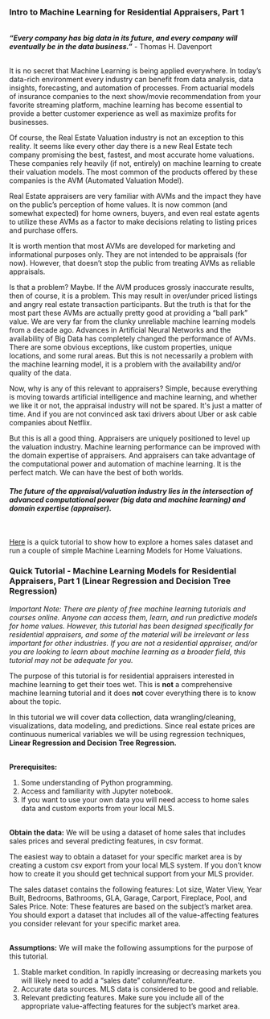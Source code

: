 ### **Intro to Machine Learning for Residential Appraisers, Part 1**
&nbsp;  
***“Every company has big data in its future, and every company will eventually be in the data business.”*** - Thomas H. Davenport 

&nbsp;  
It is no secret that Machine Learning is being applied everywhere. In today’s data-rich environment every industry can benefit from data analysis, data insights, forecasting, and automation of processes.
From actuarial models of insurance companies to the next show/movie recommendation from your favorite streaming platform, machine learning has become essential to provide a better customer experience as well as maximize profits for businesses.

Of course, the Real Estate Valuation industry is not an exception to this reality. It seems like every other day there is a new Real Estate tech company promising the best, fastest, and most accurate home valuations. These companies rely heavily (if not, entirely) on machine learning to create their valuation models. The most common of the products offered by these companies is the AVM (Automated Valuation Model).

Real Estate appraisers are very familiar with AVMs and the impact they have on the public’s perception of home values. 
It is now common (and somewhat expected) for home owners, buyers, and even real estate agents to utilize these AVMs as a factor to make decisions relating to listing prices and purchase offers.

It is worth mention that most AVMs are developed for marketing and informational purposes only. They are not intended to be appraisals (for now). However, that doesn’t stop the public from treating AVMs as reliable appraisals.

Is that a problem? Maybe. If the AVM produces grossly inaccurate results, then of course, it is a problem. This may result in over/under priced listings and angry real estate transaction participants. But the truth is that for the most part these AVMs are actually pretty good at providing a “ball park” value. We are very far from the clunky unreliable machine learning models from a decade ago. Advances in Artificial Neural Networks and the availability of Big Data has completely changed the performance of AVMs. There are some obvious exceptions, like custom properties, unique locations, and some rural areas. But this is not necessarily a problem with the machine learning model, it is a problem with the availability and/or quality of the data.

Now, why is any of this relevant to appraisers? Simple, because everything is moving towards artificial intelligence and machine learning, and whether we like it or not, the appraisal industry will not be spared. It's just a matter of time. And if you are not convinced ask taxi drivers about Uber or ask cable companies about Netflix.

But this is all a good thing. Appraisers are uniquely positioned to level up the valuation industry. Machine learning performance can be improved with the domain expertise of appraisers. And appraisers can take advantage of the computational power and automation of machine learning. It is the perfect match. We can have the best of both worlds.

#### ***The future of the appraisal/valuation industry lies in the intersection of advanced computational power (big data and machine learning) and domain expertise (appraiser).***
&nbsp;  

[Here](https://github.com/AngeloDSML/Home_Valuation_Part_1/blob/main/HomeValuationPart1.ipynb) is a quick tutorial to show how to explore a homes sales dataset and run a couple of simple Machine Learning Models for Home Valuations.



### Quick Tutorial - Machine Learning Models for Residential Appraisers, Part 1 (Linear Regression and Decision Tree Regression)

*Important Note: There are plenty of free machine learning tutorials and courses online. Anyone can access them, learn, and run predictive models for home values. However, this tutorial has been designed specifically for residential appraisers, and some of the material will be irrelevant or less important for other industries. If you are not a residential appraiser, and/or you are looking to learn about machine learning as a broader field, this tutorial may not be adequate for you.*

The purpose of this tutorial is for residential appraisers interested in machine learning to get their toes wet. This is **not** a comprehensive machine learning tutorial and it does **not** cover everything there is to know about the topic. 

In this tutorial we will cover data collection, data wrangling/cleaning, visualizations, data modeling, and predictions. Since real estate prices are continuous numerical variables we will be using regression techniques, **Linear Regression and Decision Tree Regression.**

&nbsp;  
**Prerequisites:**
1.	Some understanding of Python programming.
2.	Access and familiarity with Jupyter notebook.
3.	If you want to use your own data you will need access to home sales data and custom exports from your local MLS.

&nbsp;  
**Obtain the data:**
We will be using a dataset of home sales that includes sales prices and several predicting features, in csv format.

The easiest way to obtain a dataset for your specific market area is by creating a custom csv export from your local MLS system. If you don’t know how to create it you should get technical support from your MLS provider.

The sales dataset  contains the following features:
Lot size, Water View, Year Built, Bedrooms, Bathrooms, GLA, Garage, Carport, Fireplace, Pool, and Sales Price.
Note: These features are based on the subject’s market area. You should export a dataset that includes all of the value-affecting features you consider relevant for your specific market area. 

&nbsp;  
**Assumptions:**
We will make the following assumptions for the purpose of this tutorial. 
1.	Stable market condition. In rapidly increasing or decreasing markets you will likely need to add a “sales date” column/feature.
2.	Accurate data sources. MLS data is considered to be good and reliable.
3.	Relevant predicting features. Make sure you include all of the appropriate value-affecting features for the subject’s market area.


